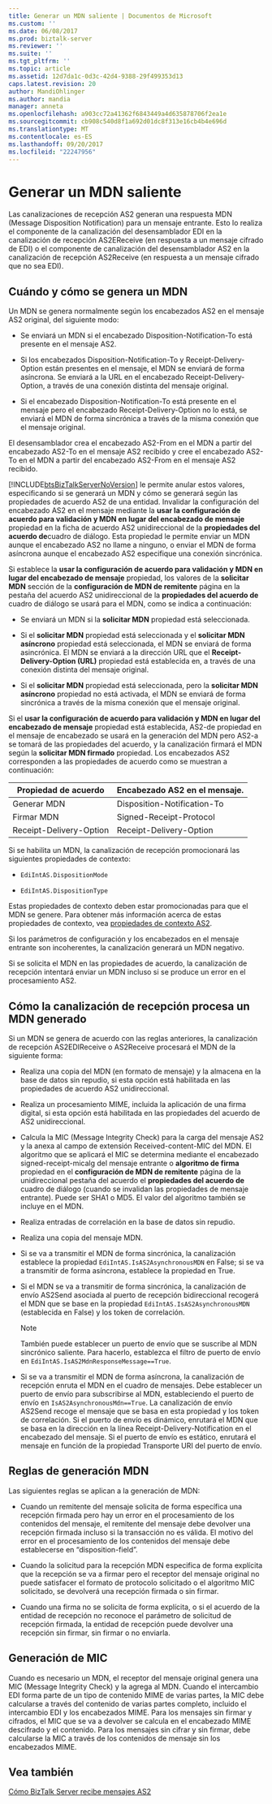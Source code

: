 ```yaml
---
title: Generar un MDN saliente | Documentos de Microsoft
ms.custom: ''
ms.date: 06/08/2017
ms.prod: biztalk-server
ms.reviewer: ''
ms.suite: ''
ms.tgt_pltfrm: ''
ms.topic: article
ms.assetid: 12d7da1c-0d3c-42d4-9388-29f499353d13
caps.latest.revision: 20
author: MandiOhlinger
ms.author: mandia
manager: anneta
ms.openlocfilehash: a903cc72a41362f6843449a4d635878706f2ea1e
ms.sourcegitcommit: cb908c540d8f1a692d01dc8f313e16cb4b4e696d
ms.translationtype: MT
ms.contentlocale: es-ES
ms.lasthandoff: 09/20/2017
ms.locfileid: "22247956"
---
```

# <a name="generating-an-outgoing-mdn"></a>Generar un MDN saliente
Las canalizaciones de recepción AS2 generan una respuesta MDN (Message Disposition Notification) para un mensaje entrante. Esto lo realiza el componente de la canalización del desensamblador EDI en la canalización de recepción AS2EReceive (en respuesta a un mensaje cifrado de EDI) o el componente de canalización del desensamblador AS2 en la canalización de recepción AS2Receive (en respuesta a un mensaje cifrado que no sea EDI).  
  
## <a name="when-and-how-an-mdn-is-generated"></a>Cuándo y cómo se genera un MDN  
 Un MDN se genera normalmente según los encabezados AS2 en el mensaje AS2 original, del siguiente modo:  
  
-   Se enviará un MDN si el encabezado Disposition-Notification-To está presente en el mensaje AS2.  
  
-   Si los encabezados Disposition-Notification-To y Receipt-Delivery-Option están presentes en el mensaje, el MDN se enviará de forma asíncrona. Se enviará a la URL en el encabezado Receipt-Delivery-Option, a través de una conexión distinta del mensaje original.  
  
-   Si el encabezado Disposition-Notification-To está presente en el mensaje pero el encabezado Receipt-Delivery-Option no lo está, se enviará el MDN de forma sincrónica a través de la misma conexión que el mensaje original.  
  
 El desensamblador crea el encabezado AS2-From en el MDN a partir del encabezado AS2-To en el mensaje AS2 recibido y cree el encabezado AS2-To en el MDN a partir del encabezado AS2-From en el mensaje AS2 recibido.  
  
 [!INCLUDE[btsBizTalkServerNoVersion](../includes/btsbiztalkservernoversion-md.md)] le permite anular estos valores, especificando si se generará un MDN y cómo se generará según las propiedades de acuerdo AS2 de una entidad. Invalidar la configuración del encabezado AS2 en el mensaje mediante la **usar la configuración de acuerdo para validación y MDN en lugar del encabezado de mensaje** propiedad en la ficha de acuerdo AS2 unidireccional de la **propiedades del acuerdo de**cuadro de diálogo. Esta propiedad le permite enviar un MDN aunque el encabezado AS2 no llame a ninguno, o enviar el MDN de forma asíncrona aunque el encabezado AS2 especifique una conexión sincrónica.  
  
 Si establece la **usar la configuración de acuerdo para validación y MDN en lugar del encabezado de mensaje** propiedad, los valores de la **solicitar MDN** sección de la **configuración de MDN de remitente** página en la pestaña del acuerdo AS2 unidireccional de la **propiedades del acuerdo de** cuadro de diálogo se usará para el MDN, como se indica a continuación:  
  
-   Se enviará un MDN si la **solicitar MDN** propiedad está seleccionada.  
  
-   Si el **solicitar MDN** propiedad está seleccionada y el **solicitar MDN asíncrono** propiedad está seleccionada, el MDN se enviará de forma asincrónica. El MDN se enviará a la dirección URL que el **Receipt-Delivery-Option (URL)** propiedad está establecida en, a través de una conexión distinta del mensaje original.  
  
-   Si el **solicitar MDN** propiedad está seleccionada, pero la **solicitar MDN asíncrono** propiedad no está activada, el MDN se enviará de forma sincrónica a través de la misma conexión que el mensaje original.  
  
 Si el **usar la configuración de acuerdo para validación y MDN en lugar del encabezado de mensaje** propiedad está establecida, AS2-de propiedad en el mensaje de encabezado se usará en la generación del MDN pero AS2-a se tomará de las propiedades del acuerdo, y la canalización firmará el MDN según la **solicitar MDN firmado** propiedad. Los encabezados AS2 corresponden a las propiedades de acuerdo como se muestran a continuación:  
  
|Propiedad de acuerdo|Encabezado AS2 en el mensaje.|  
|------------------------|-------------------------------|  
|Generar MDN|Disposition-Notification-To|  
|Firmar MDN|Signed-Receipt-Protocol|  
|Receipt-Delivery-Option|Receipt-Delivery-Option|  
  
 Si se habilita un MDN, la canalización de recepción promocionará las siguientes propiedades de contexto:  
  
-   `EdiIntAS.DispositionMode`  
  
-   `EdiIntAS.DispositionType`  
  
 Estas propiedades de contexto deben estar promocionadas para que el MDN se genere. Para obtener más información acerca de estas propiedades de contexto, vea [propiedades de contexto AS2](../core/as2-context-properties.md).  
  
 Si los parámetros de configuración y los encabezados en el mensaje entrante son incoherentes, la canalización generará un MDN negativo.  
  
 Si se solicita el MDN en las propiedades de acuerdo, la canalización de recepción intentará enviar un MDN incluso si se produce un error en el procesamiento AS2.  
  
## <a name="how-the-receive-pipeline-processes-a-generated-mdn"></a>Cómo la canalización de recepción procesa un MDN generado  
 Si un MDN se genera de acuerdo con las reglas anteriores, la canalización de recepción AS2EDIReceive o AS2Receive procesará el MDN de la siguiente forma:  
  
-   Realiza una copia del MDN (en formato de mensaje) y la almacena en la base de datos sin repudio, si esta opción está habilitada en las propiedades de acuerdo AS2 unidireccional.  
  
-   Realiza un procesamiento MIME, incluida la aplicación de una firma digital, si esta opción está habilitada en las propiedades del acuerdo de AS2 unidireccional.  
  
-   Calcula la MIC (Message Integrity Check) para la carga del mensaje AS2 y la anexa al campo de extensión Received-content-MIC del MDN. El algoritmo que se aplicará el MIC se determina mediante el encabezado signed-receipt-micalg del mensaje entrante o **algoritmo de firma** propiedad en el **configuración de MDN de remitente** página de la unidireccional pestaña del acuerdo el **propiedades del acuerdo de** cuadro de diálogo (cuando se invalidan las propiedades de mensaje entrante). Puede ser SHA1 o MD5. El valor del algoritmo también se incluye en el MDN.  
  
-   Realiza entradas de correlación en la base de datos sin repudio.  
  
-   Realiza una copia del mensaje MDN.  
  
-   Si se va a transmitir el MDN de forma sincrónica, la canalización establece la propiedad `EdiIntAS.IsAS2AsynchronousMDN` en False; si se va a transmitir de forma asíncrona, establece la propiedad en True.  
  
-   Si el MDN se va a transmitir de forma sincrónica, la canalización de envío AS2Send asociada al puerto de recepción bidireccional recogerá el MDN que se base en la propiedad `EdiIntAS.IsAS2AsynchronousMDN` (establecida en False) y los token de correlación.  
  
    > [!NOTE]
    >  También puede establecer un puerto de envío que se suscribe al MDN sincrónico saliente. Para hacerlo, establezca el filtro de puerto de envío en `EdiIntAS.IsAS2MdnResponseMessage==True`.  
  
-   Si se va a transmitir el MDN de forma asíncrona, la canalización de recepción enruta el MDN en el cuadro de mensajes. Debe establecer un puerto de envío para subscribirse al MDN, estableciendo el puerto de envío en `IsAS2AsynchronousMdn==True`. La canalización de envío AS2Send recoge el mensaje que se basa en esta propiedad y los token de correlación. Si el puerto de envío es dinámico, enrutará el MDN que se basa en la dirección en la línea Receipt-Delivery-Notification en el encabezado del mensaje. Si el puerto de envío es estático, enrutará el mensaje en función de la propiedad Transporte URI del puerto de envío.  
  
## <a name="mdn-generation-rules"></a>Reglas de generación MDN  
 Las siguientes reglas se aplican a la generación de MDN:  
  
-   Cuando un remitente del mensaje solicita de forma específica una recepción firmada pero hay un error en el procesamiento de los contenidos del mensaje, el remitente del mensaje debe devolver una recepción firmada incluso si la transacción no es válida. El motivo del error en el procesamiento de los contenidos del mensaje debe establecerse en “disposition-field”.  
  
-   Cuando la solicitud para la recepción MDN especifica de forma explícita que la recepción se va a firmar pero el receptor del mensaje original no puede satisfacer el formato de protocolo solicitado o el algoritmo MIC solicitado, se devolverá una recepción firmada o sin firmar.  
  
-   Cuando una firma no se solicita de forma explícita, o si el acuerdo de la entidad de recepción no reconoce el parámetro de solicitud de recepción firmada, la entidad de recepción puede devolver una recepción sin firmar, sin firmar o no enviarla.  
  
## <a name="mic-generation"></a>Generación de MIC  
 Cuando es necesario un MDN, el receptor del mensaje original genera una MIC (Message Integrity Check) y la agrega al MDN. Cuando el intercambio EDI forma parte de un tipo de contenido MIME de varias partes, la MIC debe calcularse a través del contenido de varias partes completo, incluido el intercambio EDI y los encabezados MIME. Para los mensajes sin firmar y cifrados, el MIC que se va a devolver se calcula en el encabezado MIME descifrado y el contenido. Para los mensajes sin cifrar y sin firmar, debe calcularse la MIC a través de los contenidos de mensaje sin los encabezados MIME.  
  
## <a name="see-also"></a>Vea también  
 [Cómo BizTalk Server recibe mensajes AS2](../core/how-biztalk-server-receives-as2-messages.md)
